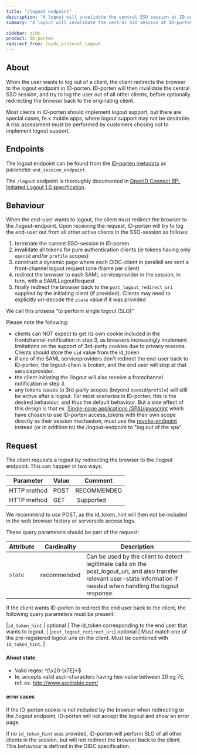 ```yaml
---
title: "/logout endpoint"
description: "A logout will invalidate the central SSO session at ID-porten and log the user out of all other active clients. "
summary: 'A logout will invalidate the central SSO session at ID-porten and log the user out of all other active clients. '

sidebar: oidc
product: ID-porten
redirect_from: /oidc_protocol_logout
---
```


## About


When the user wants to log out of a client,  the client redirects the browser to the logout endpoint in ID-porten.  ID-porten will then invalidate the central SSO session, and try to log the user out of all other clients, before optionally redirecting the browser back to the originating client.

Most clients in ID-porten should implement logout support, but there are special cases, fe.x mobile apps, where logout support may not be desirable.  A risk assessment must be performed by customers chosing not to implement logout support. 


## Endpoints

The logout endpoint can be found from the [ID-porten metadata](oidc_func_wellknown) as parameter `end_session_endpoint`. 

The `/logout` endpoint is thoroughly documented in [OpenID Connect RP-Initiated Logout 1.0 specification](https://openid.net/specs/openid-connect-rpinitiated-1_0.html). 

## Behaviour

When the end-user wants to logout, the client must redirect the browser to the /logout-endpoint.  Upon receiving the request, ID-porten will try to log the end-user out from all other active clients in the SSO-session as follows:

1. terminate the current SSO-session in ID-porten
1. invalidate all tokens for pure authentication clients (ie tokens having only `openid` and/or `profile` scopes)
1. construct a dynamic page where each OIDC-client in parallell are sent a front-channel logout request (one iframe per client)
1. redirect the browser to each SAML serviceprovider in the session, in turn, with a SAMLLogoutRequest
1. finally redirect the browser back to the `post_logout_redirect_uri` supplied by the initiating client (if provided). Clients may need to explicitly url-decode the `state` value if it was provided 

We call this prosess "to perform single logout (SLO)"

Please note the following:
*  clients can NOT expect to get its own cookie included in the frontchannel-notification in step 3, as browsers increasingly implement limitations on the support of 3rd-party cookies due to privacy reasons.  Clients should store the `sid` value from the id_token 
*  if one of the SAML serviceproviders don't redirect the end-user back to ID-porten, the logout-chain is broken, and the end user will stop at that serviceprovider.
*  the client initiating the /logout will also receive a frontchannel notification in step 3. 
*  any tokens issues to 3rd-party scopes (beyond `openid`/`profile`) will still be active after a logout. For most scenarios in ID-porten, this is the desired behaviour, and thus the default behaviour.  But a side effect of this design is that ex. [Single-page applications (SPA)/javascript](oidc_auth_spa.html) which have chosen to use ID-porten access_tokens with their own scope directly as their session mechanism, must use the [revoke-endpoint](oidc_protocol_revoke.html) instead (or in addition to) the /logout-endpoint to "log out of the spa".



## Request

The client requests a logout by redirecting the browser to the /logout endpoint. This can happen in two ways:

| Parameter  | Value | Comment |
| --- | --- | - |
| HTTP method | POST | RECOMMENDED |
| HTTP method | GET | Supported |

We recommend to use POST, as the id_token_hint will then not be included in the web browser history or serverside access logs.

These query parameters should be part of the request: 

| Attribute | Cardinality | Description|
|---|---|---|
|```state```                   | recommended | Can be used by the client to detect legitimate calls on the post_logout_uri, and also transfer relevant user-state information if needed when handling the logout response.  |

If the client wants ID-porten to redirect the end user back to the client, the following query parameters must be present:

|```id_token_hint```           | optional | The id_token corresponding to the end user that wants to logout. |
|```post_logout_redirect_uri```| optional | Must match one of the pre-registered logout uris on the client.   Must be combined with `id_token_hint`. |



#### About state

* Valid regex: ^[\x20-\x7E]+$
* Ie. accepts valid ascii-characters having hex-value between 20 og 7E, ref. ex. http://www.asciitable.com/



#### error cases

If the ID-porten cookie is not included by the browser when redirecting to the /logout endpoint, ID-porten will not accept the logout and show an error page.

If no `id_token_hint` was provided, ID-porten will perform SLO of all other clients in the session, but will not redirect the browser back to the client.  This behaviour is defined in the OIDC specification.
